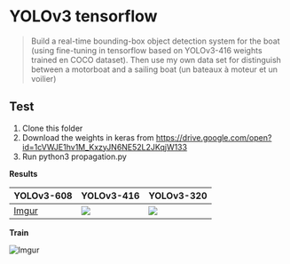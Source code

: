 # YOLOv3 tensorflow 
> Build a real-time bounding-box object detection system for the boat (using fine-tuning in tensorflow based on YOLOv3-416 weights trained en COCO dataset). Then use my own data set for distinguish between a motorboat and a sailing boat (un bateaux à moteur et un voilier) 


## Test
1. Clone this folder
2. Download the weights in keras from https://drive.google.com/open?id=1cVWJE1hv1M_KxzyJN6NE52L2JKqjW133
3. Run python3 propagation.py 


**Results**


| YOLOv3-608 | YOLOv3-416 | YOLOv3-320 |
|------------|------------|------------|
| [Imgur](https://i.imgur.com/jL2gnXW.jpg) | <img src="https://drive.google.com/open?id=1wILjwPT2GvJH5S74cRI_-4JPlFjIPWiG"> | <img src="https://drive.google.com/open?id=1isyFR0h7mrKN1dKdAFmHvalzIOdevK_k"> |


**Train**

![Imgur](https://i.imgur.com/jL2gnXW.jpg)


